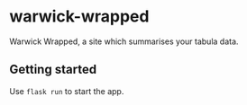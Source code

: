 # warwick-wrapped
Warwick Wrapped, a site which summarises your tabula data.

## Getting started
Use `flask run` to start the app.